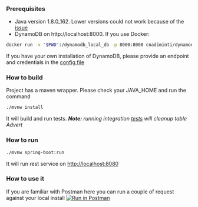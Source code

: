### Prerequisites
* Java version 1.8.0_162. Lower versions could not work because of the [issue](http://bugs.java.com/bugdatabase/view_bug.do?bug_id=8170041)
* DynamoDB on http://localhost:8000. If you use Docker: 
```sh
docker run -v "$PWD":/dynamodb_local_db -p 8000:8000 cnadiminti/dynamodb-local:latest
```
If you have your own installation of DynamoDB, please provide an endpoint and credentials in the [config file](src/main/resources/application.properties)  
### How to build
Project has a maven wrapper. Please check your JAVA_HOME and run the command
```sh
./mvnw install
```
It will build and run tests.
_**Note:** running integration [tests](src/test/java/com/autoscout24/storage/AdvertRepositoryIntegrationTest.java) will cleanup table Advert_

### How to run
```sh
./mvnw spring-boot:run
```
 It will run rest service on [http://localhost:8080](http://localhost:8080)

### How to use it
If you are familiar with Postman here you can run a couple of request against your local install
[![Run in Postman](https://run.pstmn.io/button.svg)](https://app.getpostman.com/run-collection/c66450cb0f316613ae2f)